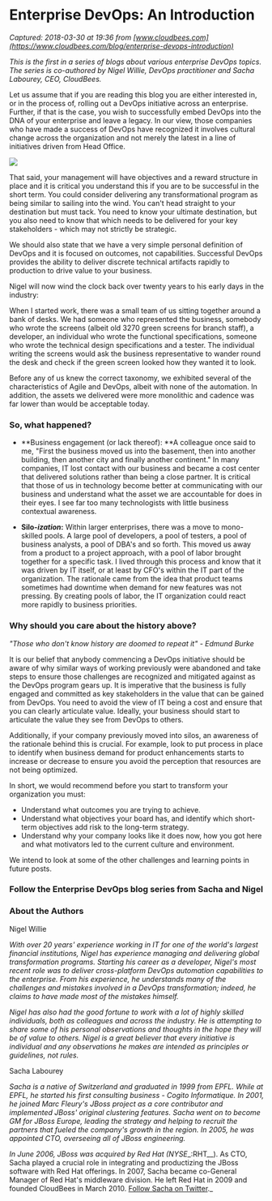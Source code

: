 # Enterprise DevOps: An Introduction

_Captured: 2018-03-30 at 19:36 from [www.cloudbees.com](https://www.cloudbees.com/blog/enterprise-devops-introduction)_

_This is the first in a series of blogs about various enterprise DevOps topics. The series is co-authored by Nigel Willie, DevOps practitioner and Sacha Labourey, CEO, CloudBees._

Let us assume that if you are reading this blog you are either interested in, or in the process of, rolling out a DevOps initiative across an enterprise. Further, if that is the case, you wish to successfully embed DevOps into the DNA of your enterprise and leave a legacy. In our view, those companies who have made a success of DevOps have recognized it involves cultural change across the organization and not merely the latest in a line of initiatives driven from Head Office.

![](https://www.cloudbees.com/sites/default/files/sailing-into-the-wind.jpg)

That said, your management will have objectives and a reward structure in place and it is critical you understand this if you are to be successful in the short term. You could consider delivering any transformational program as being similar to sailing into the wind. You can't head straight to your destination but must tack. You need to know your ultimate destination, but you also need to know that which needs to be delivered for your key stakeholders - which may not strictly be strategic.

We should also state that we have a very simple personal definition of DevOps and it is focused on outcomes, not capabilities. Successful DevOps provides the ability to deliver discrete technical artifacts rapidly to production to drive value to your business.

Nigel will now wind the clock back over twenty years to his early days in the industry:

When I started work, there was a small team of us sitting together around a bank of desks. We had someone who represented the business, somebody who wrote the screens (albeit old 3270 green screens for branch staff), a developer, an individual who wrote the functional specifications, someone who wrote the technical design specifications and a tester. The individual writing the screens would ask the business representative to wander round the desk and check if the green screen looked how they wanted it to look.

Before any of us knew the correct taxonomy, we exhibited several of the characteristics of Agile and DevOps, albeit with none of the automation. In addition, the assets we delivered were more monolithic and cadence was far lower than would be acceptable today.

### So, what happened?

  * **Business engagement (or lack thereof): **A colleague once said to me, "First the business moved us into the basement, then into another building, then another city and finally another continent." In many companies, IT lost contact with our business and became a cost center that delivered solutions rather than being a close partner. It is critical that those of us in technology become better at communicating with our business and understand what the asset we are accountable for does in their eyes. I see far too many technologists with little business contextual awareness.

  * **Silo-**_**ization**_**:** Within larger enterprises, there was a move to mono-skilled pools. A large pool of developers, a pool of testers, a pool of business analysts, a pool of DBA's and so forth. This moved us away from a product to a project approach, with a pool of labor brought together for a specific task. I lived through this process and know that it was driven by IT itself, or at least by CFO's within the IT part of the organization. The rationale came from the idea that product teams sometimes had downtime when demand for new features was not pressing. By creating pools of labor, the IT organization could react more rapidly to business priorities.

### Why should you care about the history above?

_"Those who don't know history are doomed to repeat it" - Edmund Burke_

It is our belief that anybody commencing a DevOps initiative should be aware of why similar ways of working previously were abandoned and take steps to ensure those challenges are recognized and mitigated against as the DevOps program gears up. It is imperative that the business is fully engaged and committed as key stakeholders in the value that can be gained from DevOps. You need to avoid the view of IT being a cost and ensure that you can clearly articulate value. Ideally, your business should start to articulate the value they see from DevOps to others.

Additionally, if your company previously moved into silos, an awareness of the rationale behind this is crucial. For example, look to put process in place to identify when business demand for product enhancements starts to increase or decrease to ensure you avoid the perception that resources are not being optimized.

In short, we would recommend before you start to transform your organization you must:

  * Understand what outcomes you are trying to achieve.
  * Understand what objectives your board has, and identify which short-term objectives add risk to the long-term strategy.
  * Understand why your company looks like it does now, how you got here and what motivators led to the current culture and environment.

We intend to look at some of the other challenges and learning points in future posts.

### Follow the Enterprise DevOps blog series from Sacha and Nigel

### About the Authors

Nigel Willie

_With over 20 years' experience working in IT for one of the world's largest financial institutions, Nigel has experience managing and delivering global transformation programs. Starting his career as a developer, Nigel's most recent role was to deliver cross-platform DevOps automation capabilities to the enterprise. From his experience, he understands many of the challenges and mistakes involved in a DevOps transformation; indeed, he claims to have made most of the mistakes himself._

_Nigel has also had the good fortune to work with a lot of highly skilled individuals, both as colleagues and across the industry. He is attempting to share some of his personal observations and thoughts in the hope they will be of value to others. Nigel is a great believer that every initiative is individual and any observations he makes are intended as principles or guidelines, not rules._

Sacha Labourey

_Sacha is a native of Switzerland and graduated in 1999 from EPFL. While at EPFL, he started his first consulting business - Cogito Informatique. In 2001, he joined Marc Fleury's JBoss project as a core contributor and implemented JBoss' original clustering features. Sacha went on to become GM for JBoss Europe, leading the strategy and helping to recruit the partners that fueled the company's growth in the region. In 2005, he was appointed CTO, overseeing all of JBoss engineering._

_In June 2006, JBoss was acquired by Red Hat (NYSE__:RHT__). As CTO, Sacha played a crucial role in integrating and productizing the JBoss software with Red Hat offerings. In 2007, Sacha became co-General Manager of Red Hat's middleware division. He left Red Hat in 2009 and founded CloudBees in March 2010. [Follow Sacha on Twitter](https://twitter.com/SachaLabourey)._
